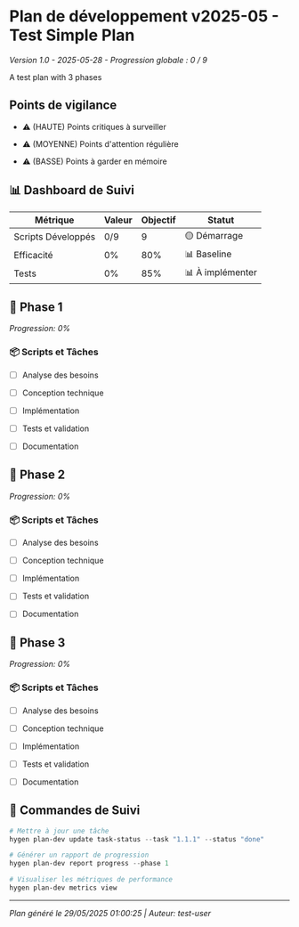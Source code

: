 

# Plan de développement v2025-05 - Test Simple Plan
*Version 1.0 - 2025-05-28 - Progression globale : 0 / 9*

A test plan with 3 phases

## Points de vigilance

- ⚠️ (HAUTE) Points critiques à surveiller

- ⚠️ (MOYENNE) Points d&#39;attention régulière

- ⚠️ (BASSE) Points à garder en mémoire


## 📊 Dashboard de Suivi

| Métrique | Valeur | Objectif | Statut |
|----------|--------|----------|--------|
| Scripts Développés | 0/9 | 9 | 🟡 Démarrage |
| Efficacité | 0% | 80% | 📊 Baseline |
| Tests | 0% | 85% | 📊 À implémenter |


## 🎯 Phase 1
*Progression: 0%*

### 📦 Scripts et Tâches
- [ ] Analyse des besoins
- [ ] Conception technique
- [ ] Implémentation
- [ ] Tests et validation
- [ ] Documentation


## 🎯 Phase 2
*Progression: 0%*

### 📦 Scripts et Tâches
- [ ] Analyse des besoins
- [ ] Conception technique
- [ ] Implémentation
- [ ] Tests et validation
- [ ] Documentation


## 🎯 Phase 3
*Progression: 0%*

### 📦 Scripts et Tâches
- [ ] Analyse des besoins
- [ ] Conception technique
- [ ] Implémentation
- [ ] Tests et validation
- [ ] Documentation



## 🚀 Commandes de Suivi

```powershell
# Mettre à jour une tâche
hygen plan-dev update task-status --task "1.1.1" --status "done"

# Générer un rapport de progression
hygen plan-dev report progress --phase 1

# Visualiser les métriques de performance
hygen plan-dev metrics view
```

---

*Plan généré le 29/05/2025 01:00:25 | Auteur: test-user*